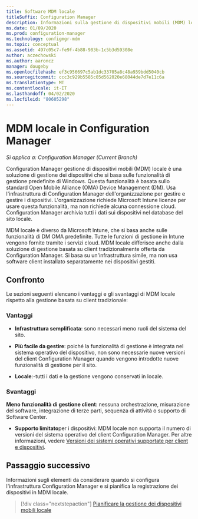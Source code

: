 ```yaml
---
title: Software MDM locale
titleSuffix: Configuration Manager
description: Informazioni sulla gestione di dispositivi mobili (MDM) locale in Configuration Manager
ms.date: 01/09/2020
ms.prod: configuration-manager
ms.technology: configmgr-mdm
ms.topic: conceptual
ms.assetid: 497c05c7-fe9f-4b88-983b-1c5b3d59308e
author: aczechowski
ms.author: aaroncz
manager: dougeby
ms.openlocfilehash: ef3c956697c5ab1dc33705a8c48a939bdd5040cb
ms.sourcegitcommit: ccc3c929b5585c05d562020e68044de7d7e11c6a
ms.translationtype: MT
ms.contentlocale: it-IT
ms.lasthandoff: 04/02/2020
ms.locfileid: "80605298"
---
```

# <a name="on-premises-mdm-in-configuration-manager"></a>MDM locale in Configuration Manager

*Si applica a: Configuration Manager (Current Branch)*

Configuration Manager gestione di dispositivi mobili (MDM) locale è una soluzione di gestione dei dispositivi che si basa sulle funzionalità di gestione predefinite di Windows. Questa funzionalità è basata sullo standard Open Mobile Alliance (OMA) Device Management (DM). Usa l'infrastruttura di Configuration Manager dell'organizzazione per gestire e gestire i dispositivi. L'organizzazione richiede Microsoft Intune licenze per usare questa funzionalità, ma non richiede alcuna connessione cloud. Configuration Manager archivia tutti i dati sui dispositivi nel database del sito locale.

MDM locale è diverso da Microsoft Intune, che si basa anche sulle funzionalità di DM OMA predefinite. Tutte le funzioni di gestione in Intune vengono fornite tramite i servizi cloud. MDM locale differisce anche dalla soluzione di gestione basata su client tradizionalmente offerta da Configuration Manager. Si basa su un'infrastruttura simile, ma non usa software client installato separatamente nei dispositivi gestiti.  

## <a name="comparison"></a>Confronto

Le sezioni seguenti elencano i vantaggi e gli svantaggi di MDM locale rispetto alla gestione basata su client tradizionale:  

### <a name="advantages"></a>Vantaggi

- **Infrastruttura semplificata**: sono necessari meno ruoli del sistema del sito.

- **Più facile da gestire**: poiché la funzionalità di gestione è integrata nel sistema operativo del dispositivo, non sono necessarie nuove versioni del client Configuration Manager quando vengono introdotte nuove funzionalità di gestione per il sito.

- **Locale**:-tutti i dati e la gestione vengono conservati in locale.

### <a name="disadvantages"></a>Svantaggi

**Meno funzionalità di gestione client**: nessuna orchestrazione, misurazione del software, integrazione di terze parti, sequenza di attività o supporto di Software Center.

- **Supporto limitato**per i dispositivi: MDM locale non supporta il numero di versioni del sistema operativo del client Configuration Manager. Per altre informazioni, vedere [Versioni dei sistemi operativi supportate per client e dispositivi](/configmgr/core/plan-design/configs/supported-operating-systems-for-clients-and-devices#bkmk_OnpremOS).

## <a name="next-step"></a>Passaggio successivo

Informazioni sugli elementi da considerare quando si configura l'infrastruttura Configuration Manager e si pianifica la registrazione dei dispositivi in MDM locale.

> [!div class="nextstepaction"]
> [Pianificare la gestione dei dispositivi mobili locale](/configmgr/mdm/plan-design/plan-on-premises-mdm)  
